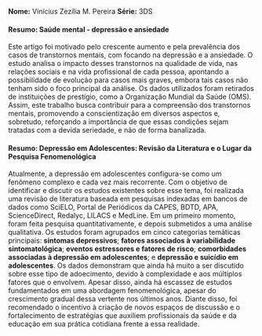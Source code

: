**Nome:** Vinícius Zezília M. Pereira
**Série:** 3DS

#### **Resumo:** Saúde mental - depressão e ansiedade

Este artigo foi motivado pelo crescente aumento e pela prevalência dos casos de transtornos mentais, com focando na depressão e a ansiedade. O estudo analisa o impacto desses transtornos na qualidade de vida, nas relações sociais e na vida profissional de cada pessoa, apontando a possibilidade de evolução para casos mais graves, embora tais casos não tenham sido o foco principal da análise. Os dados utilizados foram retirados de instituições de prestígio, como a Organização Mundial da Saúde (OMS). Assim, este trabalho busca contribuir para a compreensão dos transtornos mentais, promovendo a conscientização em diversos aspectos e, sobretudo, reforçando a importância de que essas condições sejam tratadas com a devida seriedade, e não de forma banalizada.
#### **Resumo:** Depressão em Adolescentes: Revisão da Literatura e o Lugar da Pesquisa Fenomenológica

Atualmente, a depressão em adolescentes configura-se como um fenômeno complexo e cada vez mais recorrente. Com o objetivo de identificar e discutir os estudos existentes sobre esse tema, foi realizada uma revisão de literatura baseada em pesquisas indexadas em bancos de dados como SciELO, Portal de Periódicos da CAPES, BDTD, APA, ScienceDirect, Redalyc, LILACS e MedLine. Em um primeiro momento, foram feita pesquisa quantitativamente, e depois submetidos a uma análise qualitativa. Os estudos foram agrupados em cinco categorias temáticas principais: **sintomas depressivos**; **fatores associados à variabilidade sintomatológica**; **eventos estressores e fatores de risco**; **comorbidades associadas à depressão em adolescentes**; e **depressão e suicídio em adolescentes**. Os dados demonstram que ainda há muito a ser discutido sobre esse tipo de adoecimento, devido à complexidade e aos múltiplos fatores que o envolvem. Apesar disso, ainda há escassez de estudos fundamentados em uma abordagem fenomenológica, apesar do crescimento gradual dessa vertente nos últimos anos. Diante disso, foi recomendado o incentivo à criação de novos espaços de discussão e o fortalecimento de estratégias que auxiliem profissionais da saúde e da educação em sua prática cotidiana frente a essa realidade.